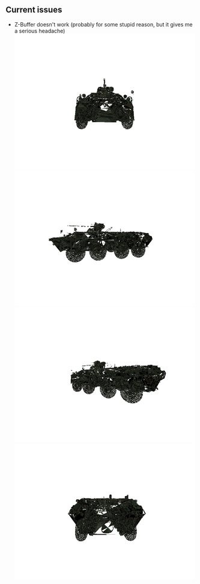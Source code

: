 ## Current issues
* Z-Buffer doesn't work (probably for some stupid reason, but it gives me a serious headache)
![alt text](https://github.com/MatejaMaric/erender/blob/master/shots/1.png "Shot 1")
![alt text](https://github.com/MatejaMaric/erender/blob/master/shots/2.png "Shot 2")
![alt text](https://github.com/MatejaMaric/erender/blob/master/shots/3.png "Shot 3")
![alt text](https://github.com/MatejaMaric/erender/blob/master/shots/4.png "Shot 4")
